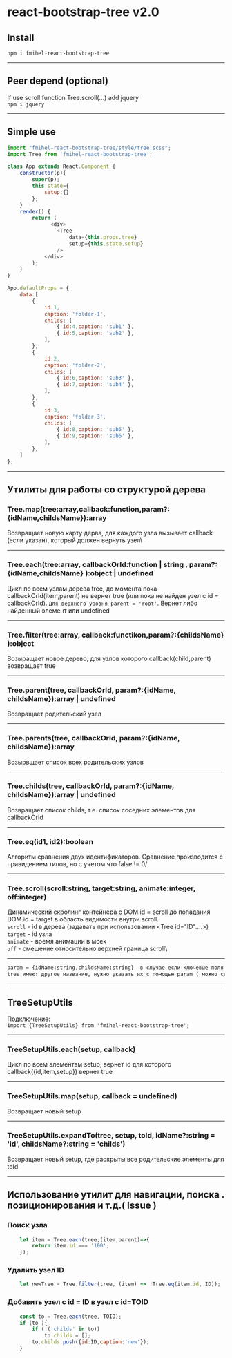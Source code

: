 # react-bootstrap-tree v2.0

## Install
```npm i fmihel-react-bootstrap-tree```

---

## Peer depend (optional)
If use scroll function Tree.scroll(...) add jquery\
```npm i jquery```


---
## Simple use
```js
import "fmihel-react-bootstrap-tree/style/tree.scss";
import Tree from 'fmihel-react-bootstrap-tree';

class App extends React.Component {
    constructor(p){
        super(p);
        this.state={
            setup:{}
        };
    }
    render() {
        return (
              <div>
                <Tree
                    data={this.props.tree}
                    setup={this.state.setup}                    
                />
            </div>
        );
    }
}

App.defaultProps = {
    data:[
        {
            id:1,
            caption: 'folder-1',
            childs: [
                { id:4,caption: 'sub1' },
                { id:5,caption: 'sub2' },
            ],
        },
        {
            id:2,
            caption: 'folder-2',
            childs: [
                { id:6,caption: 'sub3' },
                { id:7,caption: 'sub4' },
            ],
        },
        {
            id:3,
            caption: 'folder-3',
            childs: [
                { id:8,caption: 'sub5' },
                { id:9,caption: 'sub6' },
            ],
        },
    ]
};
``` 

---

## Утилиты для работы со структурой дерева

### Tree.map(tree:array,callback:function,param?:{idName,childsName}):array
Возвращает новую карту дерва, для каждого узла вызывает callback (если указан), который должен вернуть узел\

---
### Tree.each(tree:array, callbackOrId:function | string , param?:{idName,childsName} ):object | undefined
Цикл по всем узлам дерева tree, до момента пока callbackOrId(item,parent) не вернет true (или пока не найден узел с id = callbackOrId). ``Для верхнего уровня parent = 'root'``. Вернет либо найденный элемент или undefined

---
### Tree.filter(tree:array, callback:functikon,param?:{childsName} ):object
Возыращает новое дерево, для узлов которого callback(child,parent) возвращает true

---
### Tree.parent(tree, callbackOrId, param?:{idName, childsName}):array | undefined
Возвращает родительский узел

---
### Tree.parents(tree, callbackOrId, param?:{idName, childsName}):array
Возырвщает список всех родительских узлов

---
### Tree.childs(tree, callbackOrId, param?:{idName, childsName}):array | undefined
Возвращает список childs, т.е. список соседних элементов для callbackOrId

---
### Tree.eq(id1, id2):boolean
Алгоритм сравнения двух идентификаторов. Сравнение производится с привидением типов, но с учетом что false != 0/

 ---
### Tree.scroll(scroll:string, target:string, animate:integer, off:integer)
Динамический скролинг контейнера с DOM.id = scroll до попадания DOM.id = target в область видимости внутри scroll.\
`scroll` - id в дерева (задавать при использовании <Tree id="ID"....>)\
`target` - id узла\
`animate` - время анимации в мсек\
`off` - смещение относительно верхней граница scroll\

---

```txt 
param = {idName:string,childsName:string}  в случае если ключевые поля в основной структуре 
tree имеют другое название, нужно указать их с помощью param ( можно сделать через глобальную настройку Tree.global) 
```

---



## TreeSetupUtils
Подключение:\
``` import {TreeSetupUtils} from 'fmihel-react-bootstrap-tree'; ```

---
### TreeSetupUtils.each(setup, callback)
Цикл по всем элементам setup, вернет id для которого callback({id,item,setup}) вернет true

---
### TreeSetupUtils.map(setup, callback = undefined)
Возвращает новый setup

--- 
### TreeSetupUtils.expandTo(tree, setup, toId, idName?:string = 'id', childsName?:string = 'childs')
Возвращает новый setup, где раскрыты все родительские элементы для toId

---

## Использование утилит для навигации, поиска . позиционирования и т.д.( Issue )

### Поиск узла
```js
    let item = Tree.each(tree,(item,parent)=>{
        return item.id === '100';
    });
```

### Удалить узел ID
```js
    let newTree = Tree.filter(tree, (item) => !Tree.eq(item.id, ID));
```

### Добавить узел с id = ID в узел с id=TOID
```js
    const to = Tree.each(tree, TOID);
    if (to ){
        if (!('childs' in to))
            to.childs = [];    
        to.childs.push({id:ID,caption:'new'});
    }
```




